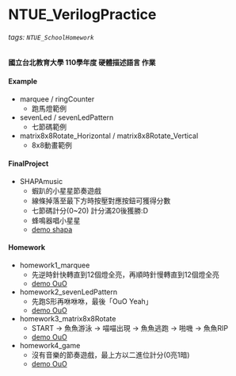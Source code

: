 # NTUE_VerilogPractice

###### tags: `NTUE_SchoolHomework`

#### 國立台北教育大學 110學年度 硬體描述語言 作業

#### Example

* marquee / ringCounter
    * 跑馬燈範例
* sevenLed / sevenLedPattern
    * 七節碼範例
* matrix8x8Rotate_Horizontal / matrix8x8Rotate_Vertical
    * 8x8動畫範例

#### FinalProject

* SHAPAmusic
    * 蝦趴的小星星節奏遊戲
    * 線條掉落至最下方時按壓對應按鈕可獲得分數
    * 七節碼計分(0~20) 計分滿20後獲勝:D
    * 蜂鳴器唱小星星
    * [demo shapa](https://www.youtube.com/watch?v=jfKUwRfmYDc&list=PLCi3TnWyxjDTBKp2c8hVEM4VWan5wM6xa&index=5) 

#### Homework

* homework1_marquee
    * 先逆時針快轉直到12個燈全亮，再順時針慢轉直到12個燈全亮
    * [demo OuO](https://www.youtube.com/watch?v=GCr9KYibE4k&list=PLCi3TnWyxjDTBKp2c8hVEM4VWan5wM6xa&index=1)
* homework2_sevenLedPattern
    * 先跑S形再咻咻咻，最後「OuO Yeah」
    * [demo OuO](https://www.youtube.com/watch?v=jmT_f7bMhfQ&list=PLCi3TnWyxjDTBKp2c8hVEM4VWan5wM6xa&index=2)
* homework3_matrix8x8Rotate
    * START → 魚魚游泳 → 喵喵出現 → 魚魚逃跑 → 啪嘰 → 魚魚RIP
    * [demo OuO](https://www.youtube.com/watch?v=MydTg5kFpxY&list=PLCi3TnWyxjDTBKp2c8hVEM4VWan5wM6xa&index=3)
* homework4_game
    * 沒有音樂的節奏遊戲，最上方以二進位計分(0亮1暗)
    * [demo OuO](https://www.youtube.com/watch?v=wLLvSx7bRHs&list=PLCi3TnWyxjDTBKp2c8hVEM4VWan5wM6xa&index=4)
